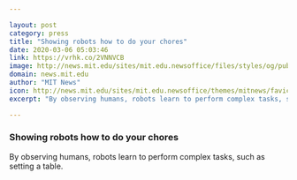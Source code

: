 ```yaml
---

layout: post
category: press
title: "Showing robots how to do your chores"
date: 2020-03-06 05:03:46
link: https://vrhk.co/2VNNVCB
image: http://news.mit.edu/sites/mit.edu.newsoffice/files/styles/og/public/images/2020/MIT-Uncertain-Learning-01.jpg
domain: news.mit.edu
author: "MIT News"
icon: http://news.mit.edu/sites/mit.edu.newsoffice/themes/mitnews/favicon.ico
excerpt: "By observing humans, robots learn to perform complex tasks, such as setting a table."

---
```


### Showing robots how to do your chores

By observing humans, robots learn to perform complex tasks, such as setting a table.